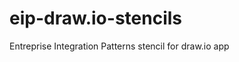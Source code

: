 eip-draw.io-stencils
====================

Entreprise Integration Patterns stencil for draw.io app 
